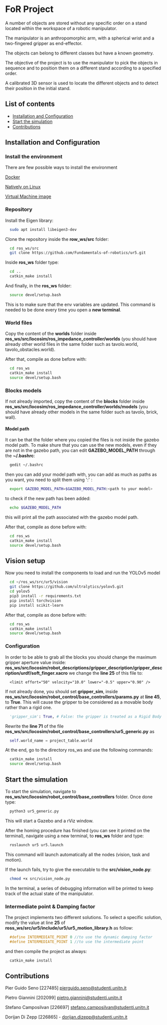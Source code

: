 
# FoR Project

A number of objects are stored without any specific order on a stand located within the workspace of a robotic manipulator. 

The manipulator is an
anthropomorphic arm, with a spherical wrist and a two-fingered gripper as end-effector.

The objects can belong to different classes but have a known geometry. 

The objective of the project is to use the manipulator to pick the objects in sequence and to position them on a different stand according to a specified order. 

A calibrated 3D sensor is used to locate the different objects and to detect their position in the initial stand. 

## List of contents
- [Installation and Configuration](#installation)
- [Start the simulation](#start-the-simulation)
- [Contributions](#contributions)

## Installation and Configuration

### Install the environment

There are few possible ways to install the environment

[Docker](https://github.com/mfocchi/lab-docker)

[Natively on Linux](https://github.com/mfocchi/locosim)

[Virtual Machine image](http://www.dropbox.com/sh/5trh0s5y1xzdjds/AACchznJb7606MbQKb6-fUiUa)

### Repository

Install the Eigen library:
```bash
  sudo apt install libeigen3-dev
```

Clone the repository inside the __row_ws/src__ folder:
```bash
  cd ros_ws/src
  git clone https://github.com/Fundamentals-of-robotics/ur5.git
```

Inside __ros_ws__ folder type:
```bash
  cd ..
  catkin_make install
```

And finally, in the __ros_ws__ folder:
```bash
  source devel/setup.bash
```
This is to make sure that the env variables are updated. This command is needed to be done every time you open a **new terminal**.

### World files

Copy the content of the **worlds** folder inside **ros_ws/src/locosim/ros_impedance_controller/worlds** (you should have already other world files in the same folder such as tavolo.world, tavolo_obstacles.world).

After that, compile as done before with: 

```bash
  cd ros_ws
  catkin_make install
  source devel/setup.bash
```

### Blocks models

If not already imported, copy the content of the **blocks** folder inside **ros_ws/src/locosim/ros_impedance_controller/worlds/models** (you should have already other models in the same folder such as tavolo, brick, wall).

#### Model path

It can be that the folder where you copied the files is not inside the gazebo model path. To make shure that you can use the new models, even if they are not in the gazebo path, you can edit **GAZEBO_MODEL_PATH** through the **~/.bashrc**:
```bash
  gedit ~/.bashrc
```

then you can add your model path with, you can add as much as paths as you want, you need to split them using ':' :
```bash
  export GAZEBO_MODEL_PATH=$GAZEBO_MODEL_PATH:<path to your model>
```

to check if the new path has been added:
```bash
  echo $GAZEBO_MODEL_PATH
```
this will print all the path associated with the gazebo model path.

After that, compile as done before with: 

```bash
  cd ros_ws
  catkin_make install
  source devel/setup.bash
```

## Vision setup
Now you need to install the components to load and run the YOLOv5 model
```bash
  cd ~/ros_ws/src/ur5/vision
  git clone https://github.com/ultralytics/yolov5.git
  cd yolov5
  pip3 install -r requirements.txt
  pip install torchvision
  pip install scikit-learn
```
After that, compile as done before with: 
```bash
  cd ros_ws
  catkin_make install
  source devel/setup.bash
```

### Configuration

In order to be able to grab all the blocks you should change the maximum gripper aperture value inside:
**ros_ws/src/locosim/robot_descriptions/gripper_description/gripper_description/urdf/soft_finger.xacro**
we change the **line 25** of this file to:

```xacro
  <limit effort="50" velocity="10.0" lower="-0.5" upper="0.90" />
```   

If not already done, you should set **gripper_sim**, inside
__ros_ws/src/locosim/robot_control/base_controllers/params.py__ at **line 45**, to **True**. This will cause the gripper to be considered as a movable body rather than a rigid one.

```python
  'gripper_sim': True, # False: the gripper is treated as a Rigid Body
```                  

Rewrite the **line 71** of the file **ros_ws/src/locosim/robot_control/base_controllers/ur5_generic.py** as

```python
  self.world_name = project_table.world
```
At the end, go to the directory ros_ws and use the following commands: 

```bash
  catkin_make install
  source devel/setup.bash
```

## Start the simulation

To start the simulation, navigate to 
__ros_ws/src/locosim/robot_control/base_controllers__ folder.
Once done type: 
```bash
  python3 ur5_generic.py
```
This will start a Gazebo and a rViz window.

After the homing procedure has finished (you can see it printed on the terminal), navigate using a new terminal, to __ros_ws__ folder and type:
```bash
  roslaunch ur5 ur5.launch
```
This command will launch automatically all the nodes (vision, task and motion).

If the launch fails, try to give the executable to the **src/vision_node.py**:
```bash
  chmod +x src/vision_node.py
```

In the terminal, a series of debugging information will be printed to keep track of the actual state of the manipulator.

### Intermediate point & Damping factor
The project implements two different solutions. 
To select a specific solution, modify the value at line **25** of **ross_ws/src/ur5/include/ur5/ur5_motion_library.h** as follow:
```c++
  #define INTERMEDIATE_POINT 0 //to use the dynamic damping factor
  #define INTERMEDIATE_POINT 1 //to use the intermediate point
```

and then compile the project as always:
```bash
  catkin_make install
```

## Contributions

Pier Guido Seno [227485] pierguido.seno@studenti.unitn.it

Pietro Giannini [202099] pietro.giannini@studenti.unitn.it

Stefano Camposilvan [226697] stefano.camposilvan@studenti.unitn.it

Dorijan Di Zepp [226865] - dorijan.dizepp@studenti.unitn.it 
